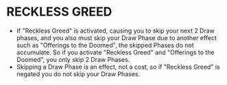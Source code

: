 # RECKLESS GREED

*   If "Reckless Greed" is activated, causing you to skip your next 2 Draw phases, and you also must skip your Draw Phase due to another effect such as "Offerings to the Doomed", the skipped Phases do not accumulate. So if you activate "Reckless Greed" and "Offerings to the Doomed", you only skip 2 Draw Phases.
*   Skipping a Draw Phase is an effect, not a cost, so if "Reckless Greed" is negated you do not skip your Draw Phases.
